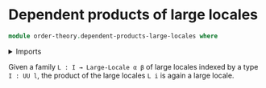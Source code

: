# Dependent products of large locales

```agda
module order-theory.dependent-products-large-locales where
```

<details><summary>Imports</summary>

```agda
```

</details>

Given a family `L : I → Large-Locale α β` of large locales indexed by a type `I : UU l`, the product of the large locales `L i` is again a large locale.

